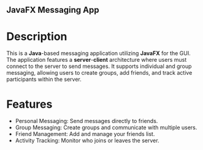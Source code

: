 ## JavaFX Messaging App
# Description
This is a **Java**-based messaging application utilizing **JavaFX** for the GUI. The application features a **server**-**client** architecture where users must connect to the server to send messages. It supports individual and group messaging, allowing users to create groups, add friends, and track active participants within the server.

# Features
- Personal Messaging: Send messages directly to friends.
- Group Messaging: Create groups and communicate with multiple users.
- Friend Management: Add and manage your friends list.
- Activity Tracking: Monitor who joins or leaves the server.
